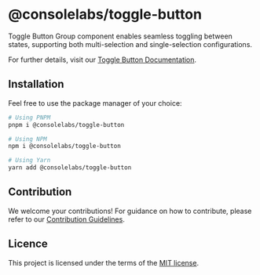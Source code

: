 # @consolelabs/toggle-button

Toggle Button Group component enables seamless toggling between states,
supporting both multi-selection and single-selection configurations.

For further details, visit our
[Toggle Button Documentation](https://ds.console.so/?path=/story/ui-togglebutton--default).

## Installation

Feel free to use the package manager of your choice:

```sh
# Using PNPM
pnpm i @consolelabs/toggle-button

# Using NPM
npm i @consolelabs/toggle-button

# Using Yarn
yarn add @consolelabs/toggle-button
```

## Contribution

We welcome your contributions! For guidance on how to contribute, please refer
to our [Contribution Guidelines](/CONTRIBUTING.md).

## Licence

This project is licensed under the terms of the
[MIT license](https://choosealicense.com/licenses/mit/).
